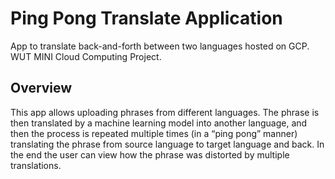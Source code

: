 # Ping Pong Translate Application
App to translate back-and-forth between two languages hosted on GCP. WUT MINI Cloud Computing Project.

## Overview
This app allows uploading phrases from different languages. 
The phrase is then translated by a machine learning model into another language, and then the process is repeated multiple times (in a “ping pong” manner) translating the phrase from source language to target language and back.
In the end the user can view how the phrase was distorted by multiple translations.
